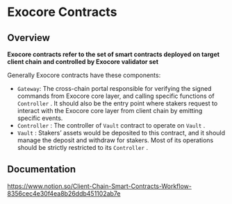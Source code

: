 # Exocore Contracts

## Overview 

**Exocore contracts refer to the set of smart contracts deployed on target client chain and controlled by Exocore validator set**

Generally Exocore contracts have these components:

- `Gateway`: The cross-chain portal responsible for verifying the signed commands from Exocore core layer, and calling specific functions of `Controller` . It should also be the entry point where stakers request to interact with the Exocore core layer from client chain by emitting specific events.
- `Controller` : The controller of `Vault` contract to operate on `Vault` .
- `Vault` : Stakers’ assets would be deposited to this contract, and it should manage the deposit and withdraw for stakers. Most of its operations should be strictly restricted to its `Controller` .

## Documentation

https://www.notion.so/Client-Chain-Smart-Contracts-Workflow-8356cec4e30f4ea8b26ddb451102ab7e

